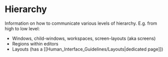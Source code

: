 # Hierarchy

Information on how to communicate various levels of hierarchy.
E.g. from high to low level:
* Windows, child-windows, workspaces, screen-layouts (aka screens)
* Regions within editors
* Layouts (has a [[Human_Interface_Guidelines/Layouts|dedicated page]])
